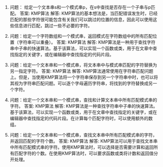 

1. 问题： 给定一个文本串s和一个模式串p，在s中查找是否存在一个子串与p匹配。
   答案: KMP算法
   解答: 
   KMP算法的基本想法是，当匹配错误发生时，已经匹配的那些字符很可能包含有关我们可以跳过的位置的信息，因此可以使用这些信息进行匹配，跳过一些不必要的字符。 
   
   
2. 问题：给定一个字符数组和一个模式串，返回模式在字符数组中的所有匹配位置（字符串可以重叠）。
   答案: KMP算法
   解答:
   KMP算法是一种用于查找字符串中子串的快速算法。基于该算法，可以实现一个函数或类，用于在文章中查找指定的关键字，或在编辑器中查找指定的代码片段。 
   
3. 问题：给定一个文本串和一个模式串，将文本串中与模式串匹配的字符替换为另一指定字符。
   答案: KMP算法
   解答:
   KMP算法通常使用在字符串匹配问题上。但是，当使用KMP算法将一个字符串保存到另一个字符串中时，也可以将其视为字符串匹配问题。可以逐个字母遍历字符串，将找到的字符替换成另一个字符。 
   
4. 问题：给定一个文本串和一个模式串，查找和计算文本串中所有匹配模式串的字符。
   答案: KMP算法
   解答:
   KMP算法是一种查找字符串中子串的快速算法。基于该算法，可以实现一个函数或类，用于在文章中查找指定的关键字，或在编辑器中查找指定的代码片段。在计算每个匹配字符时，可以使用额外的数组。 
   
5. 问题：给定一个文本串和一个模式串，查找文本串中所有匹配模式串的字符，并返回匹配的字符个数。
   答案: KMP算法
   解答:
   KMP算法可以用于查找文本串中所有匹配模式串的字符。使用KMP算法时，可以选择是否需要计算和返回所有匹配字符的个数。在使用KMP算法时，可以要求函数或类将计数和返回值分开处理。